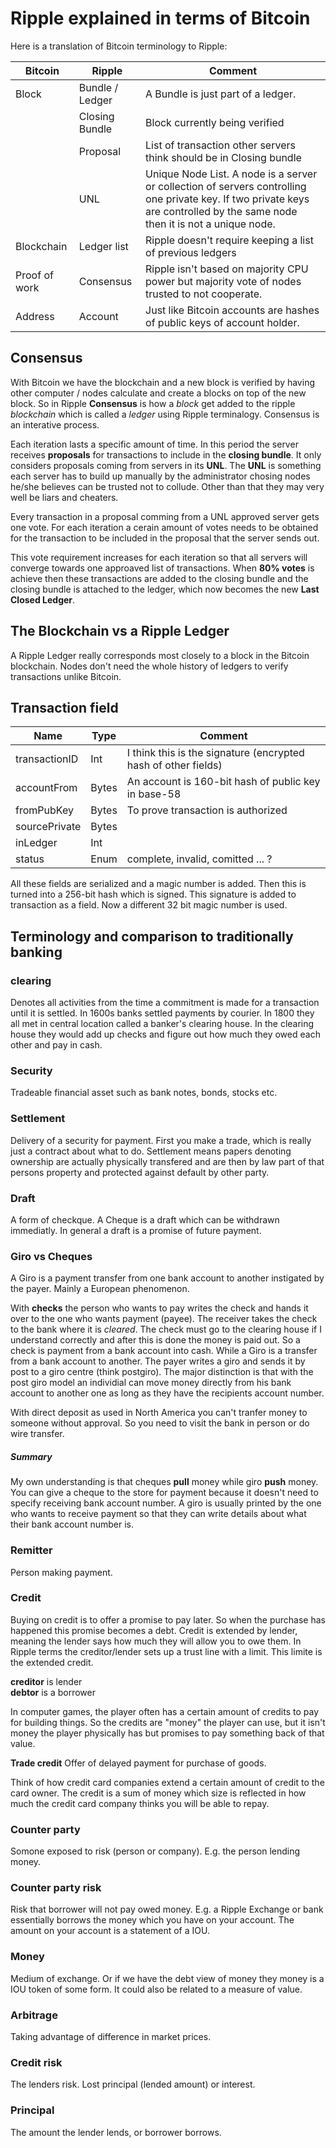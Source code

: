 # Ripple explained in terms of Bitcoin

Here is a translation of Bitcoin terminology to Ripple:

Bitcoin        | Ripple          | Comment
---------------| --------------- | ------------
Block          | Bundle / Ledger | A Bundle is just part of a ledger. 
               | Closing Bundle  | Block currently being verified
               | Proposal        | List of transaction other servers think should be in Closing bundle
               | UNL             | Unique Node List. A node is a server or collection of servers controlling one private key. If two private keys are controlled by the same node then it is not a unique node.
 Blockchain    | Ledger list     | Ripple doesn't require keeping a list of previous ledgers 
 Proof of work | Consensus       | Ripple isn't based on majority CPU power but majority vote of nodes trusted to not cooperate.
Address        | Account         | Just like Bitcoin accounts are hashes of public keys of account holder.
## Consensus

With Bitcoin we have the blockchain and a new block is verified by having other computer / nodes calculate and create a blocks on top of the new block. So in Ripple **Consensus** is how a *block* get added to the ripple *blockchain* which is called a *ledger* using Ripple terminalogy. Consensus is an interative process. 

Each iteration lasts a specific amount of time. In this period the server receives **proposals** for transactions to include in the **closing bundle**. It only considers proposals coming from servers in its **UNL**. The **UNL** is something each server has to build up manually by the administrator chosing nodes he/she believes can be trusted not to collude. Other than that they may very well be liars and cheaters.

Every transaction in a proposal comming from a UNL approved server gets one vote. For each iteration a cerain amount of votes needs to be obtained for the transaction to be included in the proposal that the server sends out.

This vote requirement increases for each iteration so that all servers will converge towards one approaved list of transactions. When **80% votes** is achieve then these transactions are added to the closing bundle and the closing bundle is attached to the ledger, which now becomes the new **Last Closed Ledger**.

## The Blockchain vs a Ripple Ledger

A Ripple Ledger really corresponds most closely to a block in the Bitcoin blockchain. Nodes don't need the whole history of ledgers to verify transactions unlike Bitcoin.


## Transaction field

Name           | Type            | Comment
---------------| --------------- | ------------
transactionID  | Int             | I think this is the signature (encrypted hash of other fields)
accountFrom    | Bytes           | An account is 160-bit hash of public key in base-58
fromPubKey     | Bytes           | To prove transaction is authorized
sourcePrivate  | Bytes           |
inLedger       | Int             |
status         | Enum            | complete, invalid, comitted ... ?

All these fields are serialized and a magic number is added. Then this is turned into a 256-bit hash which is signed. This signature is added to transaction as a field. Now a different 32 bit magic number is used.

## Terminology and comparison to traditionally banking

### clearing
Denotes all activities from the time a commitment is made for a transaction until it is settled. In 1600s banks settled payments by courier. In 1800 they all met in central location called a banker's clearing house. In the clearing house they would add up checks and figure out how much they owed each other and pay in cash.

### Security
Tradeable financial asset such as bank notes, bonds, stocks etc. 

### Settlement
Delivery of a security for payment. First you make a trade, which is really just a contract about what to do. Settlement means papers denoting ownership are actually physically transfered and are then by law part of that persons property and protected against default by other party.

### Draft
A form of checkque. A Cheque is a draft which can be withdrawn immediatly. In general a draft is a promise of future payment.

### Giro vs Cheques
A Giro is a payment transfer from one bank account to another instigated by the payer. Mainly a European phenomenon. 

With **checks** the person who wants to pay writes the check and hands it over to the one who wants payment (payee). The receiver takes the check to the bank where it is *cleared*. The check must go to the clearing house if I understand correctly and after this is done the money is paid out. So a check is payment from a bank account into cash. While a Giro is a transfer from a bank account to another. The payer writes a giro and sends it by post to a giro centre (think postgiro). The major distinction is that with the post giro model an individial can move money directly from his bank account to another one as long as they have the recipients account number. 

With direct deposit as used in North America you can't tranfer money to someone without approval. So you need to visit the bank in person or do wire transfer.

##### Summary
My own understanding is that cheques **pull** money while giro **push** money. You can give a cheque to the store for payment because it doesn't need to specify receiving bank account number. A giro is usually printed by the one who wants to receive payment so that they can write details about what their bank account number is.


### Remitter
Person making payment.

### Credit

Buying on credit is to offer a promise to pay later. So when the purchase has happened this promise becomes a debt. Credit is extended by lender, meaning the lender says how much they will allow you to owe them. In Ripple terms the creditor/lender sets up a trust line with a limit. This limite is the extended credit.

**creditor** is lender<br>
**debtor** is a borrower<br>

In computer games, the player often has a certain amount of credits to pay for building things. So the credits are "money" the player can use, but it isn't money the player physically has but promises to pay something back of that value.

**Trade credit** Offer of delayed payment for purchase of goods.

Think of how credit card companies extend a certain amount of credit to the card owner. The credit is a sum of money which size is reflected in how much the credit card company thinks you will be able to repay.

### Counter party
Somone exposed to risk (person or company). E.g. the person lending money.

### Counter party risk
Risk that borrower will not pay owed money. E.g. a Ripple Exchange or bank essentially borrows the money which you have on your account. The amount on your account is a statement of a IOU. 

### Money
Medium of exchange. Or if we have the debt view of money they money is a IOU token of some form. It could also be related to a measure of value. 

### Arbitrage
Taking advantage of difference in market prices.

### Credit risk
The lenders risk. Lost principal (lended amount) or interest.

### Principal
The amount the lender lends, or borrower borrows.
